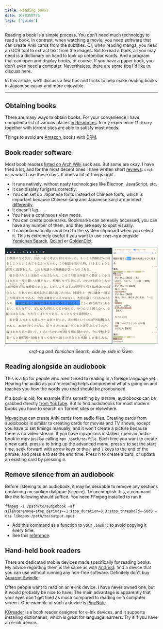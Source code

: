 ```yaml
---
title: Reading books
date: 1678350776
tags: ['guide']
---
```


Reading a book is a simple process.
You don't need much technology to read a book.
In contrast,
when watching a movie,
you need software that can create Anki cards from the subtitles.
Or,
when reading manga,
you need an OCR tool to extract text from the images.
But to read a book, all you may need is
a dictionary on hand to look up unfamiliar words.
And a program that can open and display books, of course.
If you have a paper book, you don't even need a computer.
Nevertheless, there are some tips I'd like to discuss here.

In this article, we'll discuss a few tips and tricks to help make
reading books in Japanese easier and more enjoyable.

****

## Obtaining books

There are many ways to obtain books.
For your convenience
I have compiled a list of various places [in Resources](resources.html#books).
In my experience `Zlibrary` together with torrent sites are able to satisfy most needs.

Things to avoid are [Amazon](https://stallman.org/amazon.html),
books with [DRM](https://drm.info/what-is-drm.en.html).

## Book reader software

Most book readers
[listed on Arch Wiki](https://wiki.archlinux.org/title/List_of_applications#Readers_and_viewers)
suck ass.
But some are okay.
I have tried a lot,
and for the most decent ones I have written short [reviews](resources.html#reading-ebooks).
`crqt-ng` is what I use these days.
It does a lot of things right.

* It runs natively, without nasty technologies like Electron, JavaScript, etc.
* It can display furigana correctly.
* You can set up Japanese fonts instead of Chinese fonts,
  which is important because Chinese kanji and Japanese kanji
  are printed [differently](japanese-fonts.html#chinese-glyphs).
* It doesn't lag.
* You have a continuous view mode.
* You can create bookmarks.
  Bookmarks can be easily accessed,
  you can have any number of them,
  and they are easy to spot visually.
* It can automatically send text to the system clipboard when you select it.
  This is extremely useful
  if you want to use `crqt-ng` alongside [Yomichan Search](what-is-yomichan-search.html),
  [Qolibri](setting-up-qolibri.html#watch-clipboard)
  or [GoldenDict](setting-up-goldendict.html#enable-clipboard-scanning).

<p align="center"><img src="img/coolreader-yomichan.webp" alt="crqt-ng and Yomichan Search"></p>
<p align="center"><i>crqt-ng and Yomichan Search, side by side in i3wm.</i></p>

## Reading alongside an audiobook

This is a tip for people who aren't used to reading in a foreign language yet.
Hearing the audio as you're reading helps comprehend what's going on
and teaches you how the words you read should be pronounced.

If a book is old,
for example if it's something by `夏目漱石`,
audiobooks can be grabbed directly [from YouTube](immersion-with-youtube.html#yt-dlp).
But to find audiobooks for most modern books
you have to search on Torrent sites or elsewhere.

[Mpvacious](mining-from-movies-and-tv-shows.html#mpvacious) can create Anki cards from audio files.
Creating cards from audiobooks is similar to creating cards for movies and TV shows,
except you have to set timings manually,
and it won't create a picture because there is no video stream.
If you have mpvacious installed, open an audio-book in mpv just by calling `mpv /path/to/file`.
Each time you want to create a new card,
press <kbd>a</kbd> to bring up the advanced menu,
press <kbd>s</kbd> to set the start time,
seek forward with arrow keys or the `h` and `l` keys to the end of the phrase,
and press <kbd>e</kbd> to set the end time.
Press <kbd>n</kbd> to create a card,
or update an existing card by pressing <kbd>m</kbd>.

## Remove silence from an audiobook

Before listening to an audiobook,
it may be desirable to remove any sections containing no spoken dialogue (silence).
To accomplish this, a command like the following should suffice.
You need FFmpeg installed to run it.

```
ffmpeg -i /path/to/audiobook -af silenceremove=stop_periods=-1:stop_duration=0.3:stop_threshold=-50dB -c:a libopus /path/to/output.opus
```

* Add this command as a function to your `.bashrc` to avoid copying it every time.
* See this [reference](http://underpop.online.fr/f/ffmpeg/help/silenceremove.htm.gz).

## Hand-held book readers

There are dedicated mobile devices made specifically for reading books.
My advice regarding them is the same as with [Andriod](our-immersion-learning-toolset.html#android):
find a device that you can use without running any non-free software.
Definitely don't buy [Amazon Swindle](should-i-buy-a-kindle-to-read-japanese-books.html).

Often people want to read on an e-ink device.
I have never owned one, but it would probably be nice to have!
The main advantage is apparently that your eyes don't get tired as much
compared to reading on a computer screen.
One example of such a device is [PineNote](https://wiki.pine64.org/wiki/PineNote).

[KOreader](resources.html#reading-ebooks)
is a book reader designed for e-ink devices,
and it supports installing dictionaries,
which is great for language learners.
Try it if you have an e-ink device.
